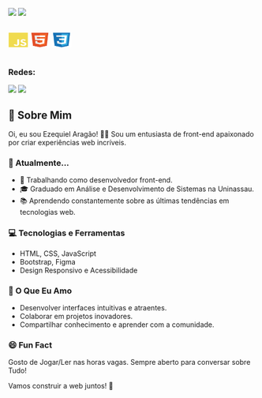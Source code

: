 ![](https://github-readme-stats.vercel.app/api?username=Ezequiel-hcj&show_icons=true&theme=github_dark_dimmed)
![](https://github-readme-stats.vercel.app/api/top-langs/?username=Ezequiel-hcj&layout=compact&theme=github_dark_dimmed)

    
<div style="display: inline_block"><br>
  <img align="center" alt="Js" height="30" width="40" src="https://raw.githubusercontent.com/devicons/devicon/master/icons/javascript/javascript-plain.svg">
  <img align="center" alt="HTML" height="30" width="40" src="https://raw.githubusercontent.com/devicons/devicon/master/icons/html5/html5-original.svg">
  <img align="center" alt="CSS" height="30" width="40" src="https://raw.githubusercontent.com/devicons/devicon/master/icons/css3/css3-original.svg">
</div>
 
<br>
 
### Redes:
 
<div> 
  <a href="https://www.instagram.com/silva__0903?igsh=MWIzOG96MW8xazZzNg%3D%3D&utm_source=qr" target="_blank"><img src="https://img.shields.io/badge/-Instagram-%23E4405F?style=for-the-badge&logo=instagram&logoColor=white" target="_blank"></a>
  <a href="https://www.linkedin.com/in/ezequiel-arag%C3%A3o-378a2518b?utm_source=share&utm_campaign=share_via&utm_content=profile&utm_medium=ios_app" target="_blank"><img src="https://img.shields.io/badge/-LinkedIn-%230077B5?style=for-the-badge&logo=linkedin&logoColor=white" target="_blank"></a>
</div>

## 👋 Sobre Mim

Oi, eu sou Ezequiel Aragão! 👨‍💻 Sou um entusiasta de front-end apaixonado por criar experiências web incríveis.

### 🌱 Atualmente...

- 🚀 Trabalhando como desenvolvedor front-end.
- 🎓 Graduado em Análise e Desenvolvimento de Sistemas na Uninassau.
- 📚 Aprendendo constantemente sobre as últimas tendências em tecnologias web.

### 💻 Tecnologias e Ferramentas

- HTML, CSS, JavaScript
- Bootstrap, Figma
- Design Responsivo e Acessibilidade

### 🚀 O Que Eu Amo

- Desenvolver interfaces intuitivas e atraentes.
- Colaborar em projetos inovadores.
- Compartilhar conhecimento e aprender com a comunidade.


### 😄 Fun Fact

Gosto de Jogar/Ler nas horas vagas. Sempre aberto para conversar sobre Tudo!

Vamos construir a web juntos! 🚀
